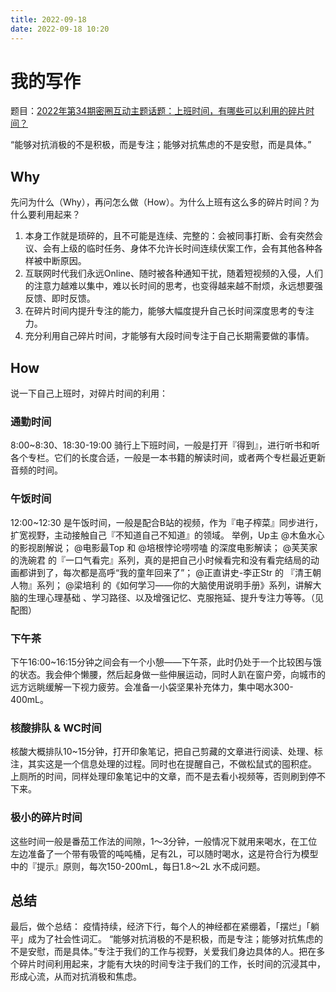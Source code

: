 ```yaml
---
title: 2022-09-18
date: 2022-09-18 10:20
---
```


# 我的写作
题目：[2022年第34期密圈互动主题话题：上班时间，有哪些可以利用的碎片时间？](https://wx.zsxq.com/dweb2/index/solution_list/184441525852482)

“能够对抗消极的不是积极，而是专注；能够对抗焦虑的不是安慰，而是具体。” ​​​​

## Why
先问为什么（Why），再问怎么做（How）。为什么上班有这么多的碎片时间？为什么要利用起来？

1. 本身工作就是琐碎的，且不可能是连续、完整的：会被同事打断、会有突然会议、会有上级的临时任务、身体不允许长时间连续伏案工作，会有其他各种各样被中断原因。
2. 互联网时代我们永远Online、随时被各种通知干扰，随着短视频的入侵，人们的注意力越难以集中，难以长时间的思考，也变得越来越不耐烦，永远想要强反馈、即时反馈。
3. 在碎片时间内提升专注的能力，能够大幅度提升自己长时间深度思考的专注力。
4. 充分利用自己碎片时间，才能够有大段时间专注于自己长期需要做的事情。

## How
说一下自己上班时，对碎片时间的利用：

### 通勤时间
8:00~8:30、18:30-19:00 骑行上下班时间，一般是打开『得到』，进行听书和听各个专栏。它们的长度合适，一般是一本书籍的解读时间，或者两个专栏最近更新音频的时间。

### 午饭时间
12:00~12:30 是午饭时间，一般是配合B站的视频，作为『电子榨菜』同步进行，扩宽视野，主动接触自己『不知道自己不知道』的领域。
举例，Up主 @木鱼水心 的影视剧解说；
@电影最Top 和 @培根悖论唠唠嗑 的深度电影解读；
@芙芙家的洗碗君 的『一口气看完』系列，真的是把自己小时候看完和没有看完结局的动画都讲到了，每次都是高呼“我的童年回来了”；
@正直讲史-李正Str 的 『清王朝人物』系列；
@梁培利 的《如何学习——你的大脑使用说明手册》系列，讲解大脑的生理心理基础
、学习路径、以及增强记忆、克服拖延、提升专注力等等。（见配图）

### 下午茶
下午16:00~16:15分钟之间会有一个小憩——下午茶，此时仍处于一个比较困与饿的状态。我会伸个懒腰，然后起身做一些伸展运动，同时人趴在窗户旁，向城市的远方远眺缓解一下视力疲劳。会准备一小袋坚果补充体力，集中喝水300-400mL。

### 核酸排队 & WC时间
核酸大概排队10~15分钟，打开印象笔记，把自己剪藏的文章进行阅读、处理、标注，其实这是一个信息处理的过程。同时也在提醒自己，不做松鼠式的囤积症。
上厕所的时间，同样处理印象笔记中的文章，而不是去看小视频等，否则刷到停不下来。

### 极小的碎片时间
这些时间一般是番茄工作法的间隙，1～3分钟，一般情况下就用来喝水，在工位左边准备了一个带有吸管的吨吨桶，足有2L，可以随时喝水，这是符合行为模型中的『提示』原则，每次150-200mL，每日1.8～2L 水不成问题。

## 总结

最后，做个总结：
疫情持续，经济下行，每个人的神经都在紧绷着，「摆烂」「躺平」成为了社会性词汇。
“能够对抗消极的不是积极，而是专注；能够对抗焦虑的不是安慰，而是具体。” ​​​专注于我们的工作与视野，关爱我们身边具体的人。把在多个碎片时间利用起来，才能有大块的时间专注于我们的工作，长时间的沉浸其中，形成心流，从而对抗消极和焦虑。

